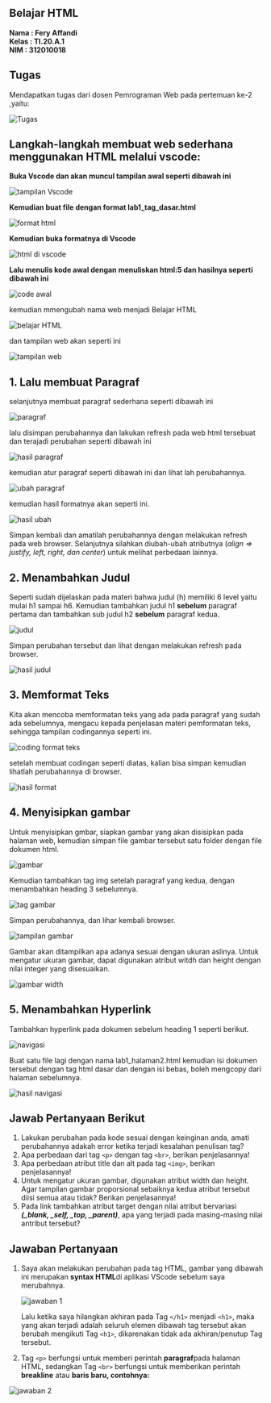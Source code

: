 ## Belajar HTML

**Nama     : Fery Affandi** <br>
**Kelas    : TI.20.A.1**  <br>
**NIM      : 312010018** <br>

## Tugas

Mendapatkan tugas dari dosen Pemrograman Web pada pertemuan ke-2 ,yaitu:

![Tugas](foto/tugas_kuliah.png)

## Langkah-langkah membuat web sederhana menggunakan HTML melalui vscode: <br>

**Buka Vscode dan akan muncul tampilan awal seperti dibawah ini** 

![tampilan Vscode](foto/tampilan_VScode.png)

**Kemudian buat file dengan format lab1_tag_dasar.html** 

![format html](foto/formal_html.png)

**Kemudian buka formatnya di Vscode**

![html di vscode](foto/tampilan_html_vscode.png)

**Lalu menulis kode awal dengan menuliskan html:5 dan hasilnya seperti dibawah ini**

![code awal](foto/code_awal.png)

kemudian mmengubah nama web menjadi Belajar HTML

![belajar HTML](foto/ubah_title.png)

dan tampilan web akan seperti ini

![tampilan web](foto/tampilan_web.png)

## 1. Lalu membuat Paragraf

selanjutnya membuat paragraf sederhana seperti dibawah ini

![paragraf](foto/paragraf.png)

lalu disimpan perubahannya dan lakukan refresh pada web html tersebuat dan terajadi perubahan seperti dibawah ini

![hasil paragraf](foto/hasil_paragraf.png)

kemudian atur paragraf seperti dibawah ini dan lihat lah perubahannya.

![ubah paragraf](foto/ubah_paragraf.png)

kemudian hasil formatnya akan seperti ini.

![hasil ubah](foto/hasil_ubah_paragraf.png)

Simpan kembali dan amatilah perubahannya dengan 
melakukan refresh pada web browser.
Selanjutnya silahkan  diubah-ubah atributnya (<i>align => justify, left, right, dan center</i>) untuk melihat
perbedaan lainnya.

## 2. Menambahkan Judul

Seperti sudah dijelaskan pada materi bahwa judul (h) memiliki 6 level yaitu mulai h1 sampai h6.
Kemudian tambahkan judul h1 <b>sebelum</b> paragraf pertama dan tambahkan sub judul h2 <strong>sebelum</strong>
paragraf kedua.

![judul](foto/judul.png)

Simpan perubahan tersebut dan lihat dengan melakukan refresh pada browser.

![hasil judul](foto/hasil_judul.png)

## 3. Memformat Teks

Kita akan mencoba memformatan teks yang ada pada paragraf yang sudah ada sebelumnya, mengacu kepada
penjelasan materi pemformatan teks, sehingga tampilan codingannya seperti ini.

![coding format teks](foto/codingan_format_teks.png)

setelah membuat codingan seperti diatas, kalian bisa simpan kemudian lihatlah perubahannya di browser.

![hasil format](foto/hasil_format_teks.png)

## 4. Menyisipkan gambar

Untuk menyisipkan gmbar, siapkan gambar yang akan disisipkan pada halaman web, kemudian
simpan file gambar tersebut satu folder dengan file dokumen html.

![gambar](foto/gambar.png)

Kemudian tambahkan tag img setelah paragraf yang kedua, dengan menambahkan heading 3
sebelumnya.

![tag gambar](foto/tag_gambar.png)

Simpan perubahannya, dan lihar kembali browser.

![tampilan gambar](foto/tampilan_logo.png)

Gambar akan ditampilkan apa adanya sesuai dengan ukuran aslinya. Untuk mengatur ukuran
gambar, dapat digunakan atribut witdh dan height dengan nilai integer yang disesuaikan.

![gambar width](foto/gambar_width.png)

## 5. Menambahkan Hyperlink

Tambahkan hyperlink pada dokumen sebelum heading 1 seperti berikut.

![navigasi](foto/navigasi.png)

Buat satu file lagi dengan nama lab1_halaman2.html kemudian isi dokumen tersebut dengan tag
html dasar dan dengan isi bebas, boleh mengcopy dari halaman sebelumnya.

![hasil navigasi](foto/hasil_navigasi.png)

## Jawab Pertanyaan Berikut 

1. Lakukan perubahan pada kode sesuai dengan keinginan anda, amati perubahannya adakah
error ketika terjadi kesalahan penulisan tag? <br>
2. Apa perbedaan dari tag `<p>` dengan tag `<br>`, berikan penjelasannya! <br>
3. Apa perbedaan atribut title dan alt pada tag `<img>`, berikan penjelasannya! <br>
4. Untuk mengatur ukuran gambar, digunakan atribut width dan height. Agar tampilan gambar
proporsional sebaiknya kedua atribut tersebut diisi semua atau tidak? Berikan penjelasannya! <br>
5. Pada link tambahkan atribut target dengan nilai atribut bervariasi <i><b>(_blank, _self, _top,
_parent)</i></b>, apa yang terjadi pada masing-masing nilai antribut tersebut? <br>

## Jawaban Pertanyaan

1. Saya akan melakukan perubahan pada tag HTML,
        gambar yang dibawah ini merupakan <b>syntax HTML</b>di aplikasi VScode sebelum saya merubahnya. <br>
    
    ![jawaban 1](foto/pertanyaan_ke1.png)

    Lalu ketika saya hilangkan akhiran pada Tag `</h1>` menjadi `<h1>`, maka yang akan terjadi adalah seluruh elemen dibawah tag tersebut akan berubah mengikuti Tag `<h1>`, dikarenakan tidak ada akhiran/penutup Tag tersebut.

2. Tag `<p>` berfungsi untuk memberi perintah <b>paragraf</b>pada halaman HTML,
sedangkan Tag `<br>` berfungsi untuk memberikan perintah <b>breakline</b> atau <b>baris baru, contohnya:</b>

![jawaban 2](foto/pertanyaan_ke2.png)


